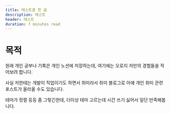 ```yaml
---
title: 테스트겸 첫 글
description: 테스트
header: 테스트
duration: 7 minutes read
---
```


# 목적

원래 개인 공부나 기록은 개인 노션에 저장하는데, 여기에는 오로지 저만의 경험들을 적어보려 합니다.

사실 저한테는 개발이 직업이기도 하면서 취미라서 취미 블로그로 아예 개인 취미 관련 포스트가 올라올 수도 있습니다.

테마가 정렬 등등 좀 그렇긴한데, 더이상 테마 고르는데 시간 쓰기 싫어서 일단 만족해봅니다.